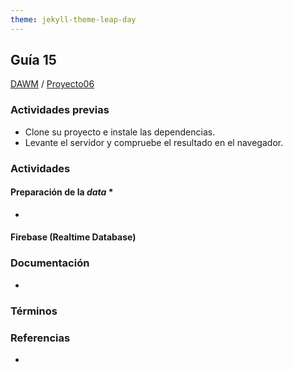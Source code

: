 ```yaml
---
theme: jekyll-theme-leap-day
---
```


## Guía 15

[DAWM](/DAWM/) / [Proyecto06](/DAWM/proyectos/2023/proyecto06)

### Actividades previas

* Clone su proyecto e instale las dependencias.
* Levante el servidor y compruebe el resultado en el navegador.

### Actividades

#### Preparación de la _data_ * 

* 

#### Firebase (Realtime Database)




### Documentación
  
* 

### Términos



### Referencias

* 